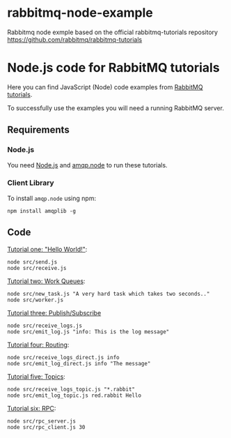 # rabbitmq-node-example
 Rabbitmq node exmple based on the official rabbitmq-tutorials repository https://github.com/rabbitmq/rabbitmq-tutorials

# Node.js code for RabbitMQ tutorials

Here you can find JavaScript (Node) code examples from [RabbitMQ
tutorials](https://www.rabbitmq.com/getstarted.html).

To successfully use the examples you will need a running RabbitMQ server.

## Requirements

### Node.js

You need [Node.js](https://nodejs.org/en/download/) and [amqp.node](https://github.com/squaremo/amqp.node)
to run these tutorials.


### Client Library

To install `amqp.node` using npm:

``` shell
npm install amqplib -g
```

## Code

[Tutorial one: "Hello World!"](https://www.rabbitmq.com/tutorials/tutorial-one-javascript.html):

``` shell
node src/send.js
node src/receive.js
```

[Tutorial two: Work Queues](https://www.rabbitmq.com/tutorials/tutorial-two-javascript.html):

``` shell
node src/new_task.js "A very hard task which takes two seconds.."
node src/worker.js
```

[Tutorial three: Publish/Subscribe](https://www.rabbitmq.com/tutorials/tutorial-three-javascript.html)

``` shell
node src/receive_logs.js
node src/emit_log.js "info: This is the log message"
```

[Tutorial four: Routing](https://www.rabbitmq.com/tutorials/tutorial-four-javascript.html):

``` shell
node src/receive_logs_direct.js info
node src/emit_log_direct.js info "The message"
```


[Tutorial five: Topics](https://www.rabbitmq.com/tutorials/tutorial-five-javascript.html):

``` shell
node src/receive_logs_topic.js "*.rabbit"
node src/emit_log_topic.js red.rabbit Hello
```

[Tutorial six: RPC](https://www.rabbitmq.com/tutorials/tutorial-six-javascript.html):

``` shell
node src/rpc_server.js
node src/rpc_client.js 30
```